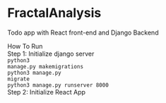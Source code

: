# FractalAnalysis
Todo app with React front-end and Django Backend

How To Run <br>
Step 1: Initialize django server <br>
  <code>python3 manage.py makemigrations</code> <br>
  <code>python3 manage.py migrate</code> <br>
  <code>python3 manage.py runserver 8000</code> <br>
Step 2: Initialize React App <br>


